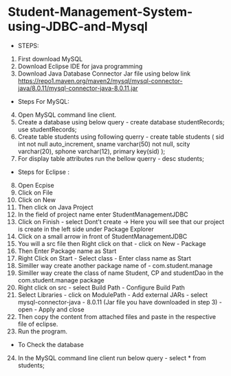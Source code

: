 # Student-Management-System-using-JDBC-and-Mysql

* STEPS:

1. First download MySQL
2. Download Eclipse IDE for java programming
3. Download Java Database Connector Jar file using below link
    https://repo1.maven.org/maven2/mysql/mysql-connector-java/8.0.11/mysql-connector-java-8.0.11.jar
    
* Steps For MySQL:

4. Open MySQL command line client.
5. Create a database using below query - 
    create database studentRecords;
    use studentRecords;
6. Create table students using following querry -
    create table students (
      sid int not null auto_increment,
      sname varchar(50) not null,
      scity varchar(20),
      sphone varchar(12),
      primary key(sid)
      );
7. For display table attributes run the bellow querry -
    desc students;
    
* Steps for Eclipse :

8. Open Ecpise
9. Click on File
10. Click on  New 
11. Then click on Java Project
12. In the field of project name enter StudentManagementJDBC
13. Click on Finish - select Dont't create -> Here you will see that our project is create in the left side under Package Explorer
14. Click on a small arrow in front of StudentManagementJDBC
15. You will a src file then Right click on that - click on New - Package 
16. Then Enter Package name as Start
17. Right Click on Start - Select class - Enter class name as Start
18. Similler way create another package name of - com.student.manage
19. Similler way create the class of name Student, CP and studentDao in the com.student.manage package
20. Right click on src - select Build Path - Configure Build Path
21. Select Libraries - click on ModulePath - Add external JARs - select mysql-connector-java - 8.0.11 (Jar file you have downloaded in step 3) - open - Apply and close
21. Then copy the content from attached files and paste in the respective file of eclipse.
23. Run the program.

* To Check the database

24. In the MySQL command line client run below query -
      select * from students;
